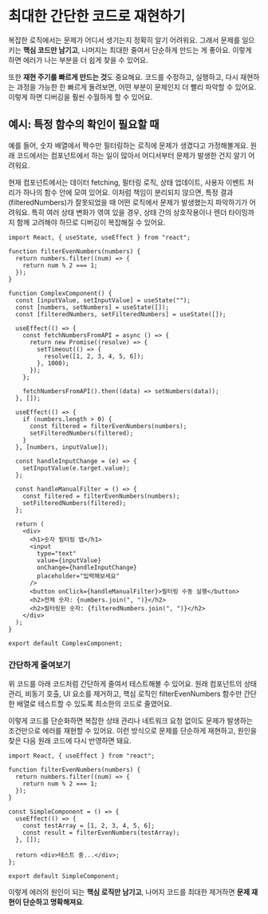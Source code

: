 # 최대한 간단한 코드로 재현하기

복잡한 로직에서는 문제가 어디서 생기는지 정확히 알기 어려워요. 그래서 문제를 일으키는 **핵심 코드만 남기고**, 나머지는 최대한 줄여서 단순하게 만드는 게 좋아요. 이렇게 하면 에러가 나는 부분을 더 쉽게 찾을 수 있어요.

또한 **재현 주기를 빠르게 만드는 것**도 중요해요. 코드를 수정하고, 실행하고, 다시 재현하는 과정을 가능한 한 빠르게 돌려보면, 어떤 부분이 문제인지 더 빨리 파악할 수 있어요. 이렇게 하면 디버깅을 훨씬 수월하게 할 수 있어요.

## 예시: 특정 함수의 확인이 필요할 때

예를 들어, 숫자 배열에서 짝수만 필터링하는 로직에 문제가 생겼다고 가정해볼게요. 원래 코드에서는 컴포넌트에서 하는 일이 많아서 어디서부터 문제가 발생한 건지 알기 어려워요.

현재 컴포넌트에서는 데이터 fetching, 필터링 로직, 상태 업데이트, 사용자 이벤트 처리가 하나의 함수 안에 모여 있어요. 이처럼 책임이 분리되지 않으면, 특정 결과(filteredNumbers)가 잘못되었을 때 어떤 로직에서 문제가 발생했는지 파악하기가 어려워요. 특히 여러 상태 변화가 엮여 있을 경우, 상태 간의 상호작용이나 렌더 타이밍까지 함께 고려해야 하므로 디버깅이 복잡해질 수 있어요.

```tsx
import React, { useState, useEffect } from "react";

function filterEvenNumbers(numbers) {
  return numbers.filter((num) => {
    return num % 2 === 1;
  });
}

function ComplexComponent() {
  const [inputValue, setInputValue] = useState("");
  const [numbers, setNumbers] = useState([]);
  const [filteredNumbers, setFilteredNumbers] = useState([]);

  useEffect(() => {
    const fetchNumbersFromAPI = async () => {
      return new Promise((resolve) => {
        setTimeout(() => {
          resolve([1, 2, 3, 4, 5, 6]);
        }, 1000);
      });
    };

    fetchNumbersFromAPI().then((data) => setNumbers(data));
  }, []);

  useEffect(() => {
    if (numbers.length > 0) {
      const filtered = filterEvenNumbers(numbers);
      setFilteredNumbers(filtered);
    }
  }, [numbers, inputValue]);

  const handleInputChange = (e) => {
    setInputValue(e.target.value);
  };

  const handleManualFilter = () => {
    const filtered = filterEvenNumbers(numbers);
    setFilteredNumbers(filtered);
  };

  return (
    <div>
      <h1>숫자 필터링 앱</h1>
      <input
        type="text"
        value={inputValue}
        onChange={handleInputChange}
        placeholder="입력해보세요"
      />
      <button onClick={handleManualFilter}>필터링 수동 실행</button>
      <h2>전체 숫자: {numbers.join(", ")}</h2>
      <h2>필터링된 숫자: {filteredNumbers.join(", ")}</h2>
    </div>
  );
}

export default ComplexComponent;
```

### 간단하게 줄여보기

위 코드를 아래 코드처럼 간단하게 줄여서 테스트해볼 수 있어요. 원래 컴포넌트의 상태 관리, 비동기 호출, UI 요소를 제거하고, 핵심 로직인 filterEvenNumbers 함수만 간단한 배열로 테스트할 수 있도록 최소한의 코드로 줄였어요.

이렇게 코드를 단순화하면 복잡한 상태 관리나 네트워크 요청 없이도 문제가 발생하는 조건만으로 에러를 재현할 수 있어요.
이런 방식으로 문제를 단순하게 재현하고, 원인을 찾은 다음 원래 코드에 다시 반영하면 돼요.

```tsx
import React, { useEffect } from "react";

function filterEvenNumbers(numbers) {
  return numbers.filter((num) => {
    return num % 2 === 1;
  });
}

const SimpleComponent = () => {
  useEffect(() => {
    const testArray = [1, 2, 3, 4, 5, 6];
    const result = filterEvenNumbers(testArray);
  }, []);

  return <div>테스트 중...</div>;
};

export default SimpleComponent;
```

이렇게 에러의 원인이 되는 **핵심 로직만 남기고**, 나머지 코드를 최대한 제거하면 **문제 재현이 단순하고 명확해져요**.
